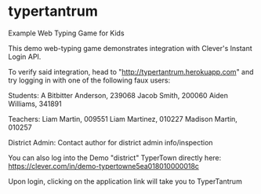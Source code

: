 # typertantrum
Example Web Typing Game for Kids

This demo web-typing game demonstrates integration with Clever's Instant Login API.

To verify said integration, head to "http://typertantrum.herokuapp.com" and try logging in with one of the following faux users:

Students:
A Bitbitter Anderson, 239068
Jacob Smith, 200060
Aiden Williams, 341891

Teachers:
Liam Martin, 009551
Liam Martinez, 010227
Madison Martin, 010257

District Admin:
Contact author for district admin info/inspection

You can also log into the Demo "district" TyperTown directly here:  https://clever.com/in/demo-typertowne5ea018010000018c

Upon login, clicking on the application link will take you to TyperTantrum